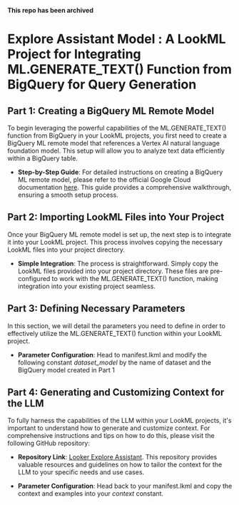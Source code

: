 **This repo has been archived**


# Explore Assistant Model : A LookML Project for Integrating ML.GENERATE_TEXT() Function from BigQuery for Query Generation

## Part 1: Creating a BigQuery ML Remote Model

To begin leveraging the powerful capabilities of the ML.GENERATE_TEXT() function from BigQuery in your LookML projects, you first need to create a BigQuery ML remote model that references a Vertex AI natural language foundation model. This setup will allow you to analyze text data efficiently within a BigQuery table.

- **Step-by-Step Guide**: For detailed instructions on creating a BigQuery ML remote model, please refer to the official Google Cloud documentation [here](https://cloud.google.com/bigquery/docs/generate-text). This guide provides a comprehensive walkthrough, ensuring a smooth setup process.

## Part 2: Importing LookML Files into Your Project

Once your BigQuery ML remote model is set up, the next step is to integrate it into your LookML project. This process involves copying the necessary LookML files into your project directory.

- **Simple Integration**: The process is straightforward. Simply copy the LookML files provided into your project directory. These files are pre-configured to work with the ML.GENERATE_TEXT() function, making integration into your existing project seamless.

## Part 3: Defining Necessary Parameters

In this section, we will detail the parameters you need to define in order to effectively utilize the ML.GENERATE_TEXT() function within your LookML project.

- **Parameter Configuration**: Head to manifest.lkml and modify the following constant *dataset_model* by the name of dataset and the BigQuery model created in Part 1

## Part 4: Generating and Customizing Context for the LLM

To fully harness the capabilities of the LLM within your LookML projects, it's important to understand how to generate and customize context. For comprehensive instructions and tips on how to do this, please visit the following GitHub repository:

- **Repository Link**: [Looker Explore Assistant](https://github.com/Kriz182/looker-explore-assistant). This repository provides valuable resources and guidelines on how to tailor the context for the LLM to your specific needs and use cases.

- **Parameter Configuration**: Head back to your manifest.lkml and copy the context and examples into your *context* constant. 
